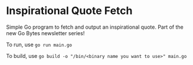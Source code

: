 # Inspirational Quote Fetch

Simple Go program to fetch and output an inspirational quote. Part of the new Go Bytes newsletter series!

To run, use `go run main.go`

To build, use `go build -o "/bin/<binary name you want to use>" main.go`